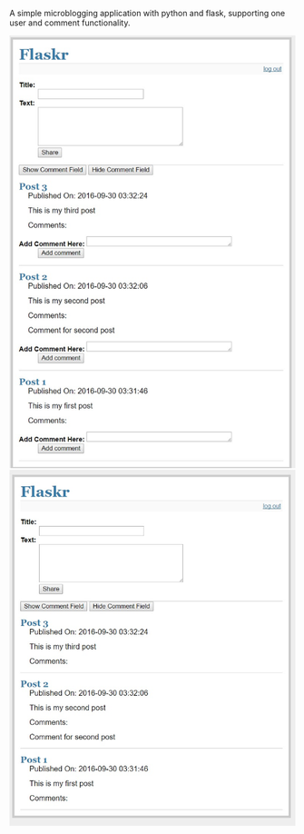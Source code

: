 
A simple microblogging application with python and flask, supporting one user and comment functionality.

![alt tag](https://raw.githubusercontent.com/Manzurkds/flaskr/master/flaskr1.jpg)
![alt tag](https://raw.githubusercontent.com/Manzurkds/flaskr/master/flaskr2.jpg)
